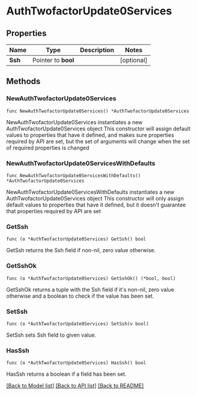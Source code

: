 # AuthTwofactorUpdate0Services

## Properties

Name | Type | Description | Notes
------------ | ------------- | ------------- | -------------
**Ssh** | Pointer to **bool** |  | [optional] 

## Methods

### NewAuthTwofactorUpdate0Services

`func NewAuthTwofactorUpdate0Services() *AuthTwofactorUpdate0Services`

NewAuthTwofactorUpdate0Services instantiates a new AuthTwofactorUpdate0Services object
This constructor will assign default values to properties that have it defined,
and makes sure properties required by API are set, but the set of arguments
will change when the set of required properties is changed

### NewAuthTwofactorUpdate0ServicesWithDefaults

`func NewAuthTwofactorUpdate0ServicesWithDefaults() *AuthTwofactorUpdate0Services`

NewAuthTwofactorUpdate0ServicesWithDefaults instantiates a new AuthTwofactorUpdate0Services object
This constructor will only assign default values to properties that have it defined,
but it doesn't guarantee that properties required by API are set

### GetSsh

`func (o *AuthTwofactorUpdate0Services) GetSsh() bool`

GetSsh returns the Ssh field if non-nil, zero value otherwise.

### GetSshOk

`func (o *AuthTwofactorUpdate0Services) GetSshOk() (*bool, bool)`

GetSshOk returns a tuple with the Ssh field if it's non-nil, zero value otherwise
and a boolean to check if the value has been set.

### SetSsh

`func (o *AuthTwofactorUpdate0Services) SetSsh(v bool)`

SetSsh sets Ssh field to given value.

### HasSsh

`func (o *AuthTwofactorUpdate0Services) HasSsh() bool`

HasSsh returns a boolean if a field has been set.


[[Back to Model list]](../README.md#documentation-for-models) [[Back to API list]](../README.md#documentation-for-api-endpoints) [[Back to README]](../README.md)


